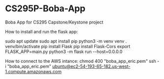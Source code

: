# CS295P-Boba-App
Boba App for CS295 Capstone/Keystone project

How to install and run the flask app:

sudo apt update
sudo apt install pip
python3 -m venv venv
. venv/bin/activate
pip install Flask
pip install Flask-Cors
export FLASK_APP=main.py
python3 -m flask run --host=0.0.0.0

How to connect to the AWS intance:
chmod 400 "boba_app_eric.pem"
ssh -i "boba_app_eric.pem" ubuntu@ec2-54-193-65-182.us-west-1.compute.amazonaws.com